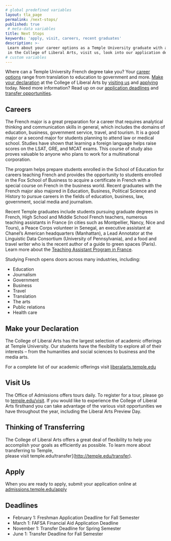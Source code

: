 ```yaml
---
# global predefined variables
layout: tla_page
permalink: /next-stops/
published: true
 # meta-data variables
title: Next Stops
keywords: 'apply, visit, careers, recent graduates'
description: >-
 Learn about your career options as a Temple University graduate with a degree in French. Make your declaration
 in the College of Liberal Arts, visit us, look into our application deadlines and transfer opportunities, and apply.
# custom variables
---
```

Where can a Temple University French degree take you? Your [career options](#careers) range from translation to education to government and more. [Make your declaration](#make-your-declaration) at the College of Liberal Arts by [visiting us](#visit-us) and [applying](#apply) today. Need more information? Read up on our [application deadlines](#deadlines) and [transfer opportunities](#thinking-of-transferring).

## Careers
The French major is a great preparation for a career that requires analytical thinking and communication skills in general, which includes the domains of education, business, government service, travel, and tourism. It is a good major or a second major for students planning to attend law or medical school. Studies have shown that learning a foreign language helps raise scores on the LSAT, GRE, and MCAT exams. This course of study also proves valuable to anyone who plans to work for a multinational corporation.

The program helps prepare students enrolled in the School of Education for careers teaching French and provides the opportunity to students enrolled in the Fox School of Business to acquire a certificate in French with a special course on French in the business world. Recent graduates with the French major also majored in Education, Business, Political Science and History to pursue careers in the fields of education, business, law, government, social media and journalism.

Recent Temple graduates include students pursuing graduate degrees in French, High School and Middle School French teachers, numerous teaching assistants in France (in cities such as Montpellier, Nancy, Nice and Tours), a Peace Corps volunteer in Senegal, an executive assistant at Chanel’s American headquarters (Manhattan), a Lead Annotator at the Linguistic Data Consortium (University of Pennsylvania), and a food and travel writer who is the recent author of a guide to green spaces (Paris). Learn more about the [Teaching Assistant Program in France](https://www.tapif.org/).

Studying French opens doors across many industries, including:
- Education
- Journalism
- Government
- Business
- Travel
- Translation
- The arts
- Public relations
- Health care

## Make your Declaration
The College of Liberal Arts has the largest selection of  academic offerings at Temple University. Our students have the flexibility to explore all of their interests – from the humanities and social sciences to business and the media arts.   

For a complete list of our academic offerings visit [liberalarts.temple.edu](https://liberalarts.temple.edu/)

## Visit Us
The Office of Admissions offers tours daily. To register for a tour, please go to [temple.edu/visit](http://admissions.temple.edu/visit). If you would like to experience the College of Liberal Arts firsthand you can take advantage of the various visit opportunities we have throughout the year, including the Liberal Arts Preview Day.   

## Thinking of Transferring
The College of Liberal Arts offers a great deal of flexibility to help you accomplish your goals as efficiently as possible.   To learn more about transferring to Temple,  
please visit temple.edu/transfer](http://temple.edu/transfer).

## Apply
When you are ready to apply, submit your application online at [admissions.temple.edu/apply](http://admissions.temple.edu/apply)

## Deadlines
- February 1: Freshman Application Deadline for Fall Semester
- March 1: FAFSA Financial Aid Application Deadline
- November 1: Transfer Deadline for Spring Semester
- June 1: Transfer Deadline for Fall Semester
